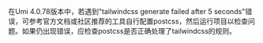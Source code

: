 在Umi 4.0.78版本中，若遇到"tailwindcss generate failed after 5 seconds"错误，可参考官方文档或社区推荐的工具自行配置postcss，然后运行项目以检查问题。如果仍出现错误，应检查postcss是否正确处理了tailwindcss的规则。
